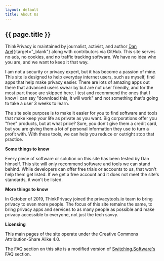 ```yaml
---
layout: default
title: About Us
---
```

<h2>{{ page.title }}</h2>

ThinkPrivacy is maintained by journalist, activist, and author [Dan Arel](https://www.danarel.com){:target="_blank"} along with contributors via GitHub. This site serves no ads, no cookies, and no traffic tracking software. We have no idea who you are, and we want to keep it that way.

I am not a security or privacy expert, but it has become a passion of mine. This site is designed to help everyday internet users, such as myself, find apps that help make privacy easier. There are lots of amazing apps out there that advanced users swear by but are not user friendly, and for the most part those are skipped here. I test and recommend the ones that I know I can say "download this, it will work" and not something that's going to take a user 3 weeks to learn.

The site sole purpose is to make it easier for you to find software and tools that make keep your life as private as you want. Big corporations offer you "free" products, but at what price? Sure, you don't give them a credit card, but you are giving them a lot of personal information they use to turn a profit with. With these tools, we can help you reduce or outright stop that practice.

**Some things to know**

Every piece of software or solution on this site has been tested by Dan himself. This site will only recommend software and tools we can stand behind.
While developers can offer free trials or accounts to us, that won't help them get listed. If we get a free account and it does not meet the site's standards, it won't be listed.

**More things to know**

In October of 2019, ThinkPrivacy joined the privacytools.io team to bring privacy to even more people. The focus of this site remains the same, to bring privacy apps and services to as many people as possible and make privacy accessible to everyone, not just the tech savvy.

**Licensing**

This main pages of the site operate under the Creative Commons Attribution-Share Alike 4.0.

The FAQ section on this site is a modified version of [Switching.Software's](https://www.switching.software) FAQ section.